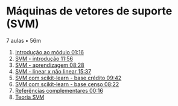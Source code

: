 # Máquinas de vetores de suporte (SVM)
7 aulas • 56m

1. [Introdução ao módulo 01:16]()
1. [SVM - introdução 11:56]()
1. [SVM - aprendizagem 08:28]()
1. [SVM - linear x não linear 15:37]()
1. [SVM com scikit-learn - base crédito 09:42]()
1. [SVM com scikit-learn - base censo 08:22]()
1. [Referências complementares 00:16]()
1. [Teoria SVM]()